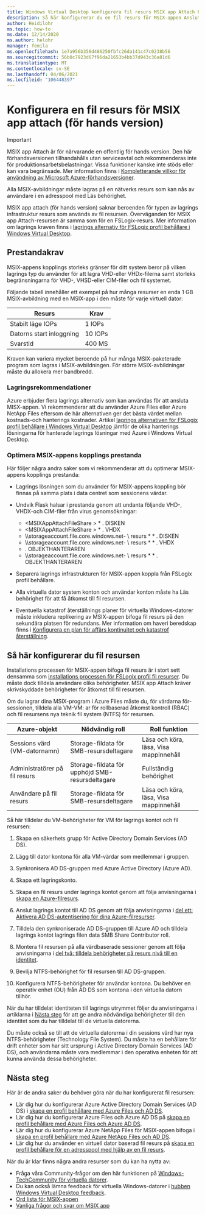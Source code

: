```yaml
---
title: Windows Virtual Desktop konfigurera fil resurs MSIX app Attach Preview – Azure
description: Så här konfigurerar du en fil resurs för MSIX-appen Anslut för Windows Virtual Desktop.
author: Heidilohr
ms.topic: how-to
ms.date: 12/14/2020
ms.author: helohr
manager: femila
ms.openlocfilehash: 1e7a956b358d486250fbfc26da141c47c0238b56
ms.sourcegitcommit: 56b0c7923d67f96da21653b4bb37d943c36a81d6
ms.translationtype: MT
ms.contentlocale: sv-SE
ms.lasthandoff: 04/06/2021
ms.locfileid: "106448397"
---
```

# <a name="set-up-a-file-share-for-msix-app-attach-preview"></a>Konfigurera en fil resurs för MSIX app attach (för hands version)

> [!IMPORTANT]
> MSIX app Attach är för närvarande en offentlig för hands version.
> Den här förhandsversionen tillhandahålls utan serviceavtal och rekommenderas inte för produktionsarbetsbelastningar. Vissa funktioner kanske inte stöds eller kan vara begränsade. Mer information finns i [Kompletterande villkor för användning av Microsoft Azure-förhandsversioner](https://azure.microsoft.com/support/legal/preview-supplemental-terms/).

Alla MSIX-avbildningar måste lagras på en nätverks resurs som kan nås av användare i en adresspool med Läs behörighet.

MSIX app attach (för hands version) saknar beroenden för typen av lagrings infrastruktur resurs som används av fil resursen. Överväganden för MSIX app Attach-resursen är samma som för en FSLogix-resurs. Mer information om lagrings kraven finns i [lagrings alternativ för FSLogix profil behållare i Windows Virtual Desktop](store-fslogix-profile.md).

## <a name="performance-requirements"></a>Prestandakrav

MSIX-appens kopplings storleks gränser för ditt system beror på vilken lagrings typ du använder för att lagra VHD-eller VHDx-filerna samt storleks begränsningarna för VHD-, VHSD-eller CIM-filer och fil systemet.

Följande tabell innehåller ett exempel på hur många resurser en enda 1 GB MSIX-avbildning med en MSIX-app i den måste för varje virtuell dator:

| Resurs             | Krav |
|----------------------|--------------|
| Stabilt läge IOPs    | 1 IOPs       |
| Datorns start inloggning | 10 IOPs      |
| Svarstid              | 400 MS       |

Kraven kan variera mycket beroende på hur många MSIX-paketerade program som lagras i MSIX-avbildningen. För större MSIX-avbildningar måste du allokera mer bandbredd.

### <a name="storage-recommendations"></a>Lagringsrekommendationer

Azure erbjuder flera lagrings alternativ som kan användas för att ansluta MISX-appen. Vi rekommenderar att du använder Azure Files eller Azure NetApp Files eftersom de här alternativen ger det bästa värdet mellan kostnads-och hanterings kostnader. Artikel [lagrings alternativen för FSLogix profil behållare i Windows Virtual Desktop](store-fslogix-profile.md) jämför de olika hanterings lösningarna för hanterade lagrings lösningar med Azure i Windows Virtual Desktop.

### <a name="optimize-msix-app-attach-performance"></a>Optimera MSIX-appens kopplings prestanda

Här följer några andra saker som vi rekommenderar att du optimerar MSIX-appens kopplings prestanda:

- Lagrings lösningen som du använder för MSIX-appens koppling bör finnas på samma plats i data centret som sessionens värdar.
- Undvik Flask halsar i prestanda genom att undanta följande VHD-, VHDX-och CIM-filer från virus genomsökningar:
   
    - <MSIXAppAttachFileShare \> \* . DISKEN
    - <MSIXAppAttachFileShare \> \* . VHDX
    - \\\\storageaccount.file.core.windows.net- \\ resurs \* \* . DISKEN
    - \\\\storageaccount.file.core.windows.net- \\ resurs \* \* . VHDX
    - <MSIXAppAttachFileShare>. OBJEKTHANTERAREN
    - \\\\storageaccount.file.core.windows.net- \\ resurs \* \* . OBJEKTHANTERAREN

- Separera lagrings infrastrukturen för MSIX-appen koppla från FSLogix profil behållare.
- Alla virtuella dator system konton och användar konton måste ha Läs behörighet för att få åtkomst till fil resursen.
- Eventuella katastrof återställnings planer för virtuella Windows-datorer måste inkludera replikering av MSIX-appen bifoga fil resurs på den sekundära platsen för redundans. Mer information om haveri beredskap finns i [Konfigurera en plan för affärs kontinuitet och katastrof återställning](disaster-recovery.md).

## <a name="how-to-set-up-the-file-share"></a>Så här konfigurerar du fil resursen

Installations processen för MSIX-appen bifoga fil resurs är i stort sett densamma som [installations processen för FSLogix profil fil resurser](create-host-pools-user-profile.md). Du måste dock tilldela användare olika behörigheter. MSIX app Attach kräver skrivskyddade behörigheter för åtkomst till fil resursen.

Om du lagrar dina MSIX-program i Azure Files måste du, för värdarna för-sessionen, tilldela alla VM-VM: ar för rollbaserad åtkomst kontroll (RBAC) och fil resursens nya teknik fil system (NTFS) för resursen.

| Azure-objekt                      | Nödvändig roll                                     | Roll funktion                                  |
|-----------------------------------|--------------------------------------------------|-----------------------------------------------|
| Sessions värd (VM-datornamn)| Storage-fildata för SMB-resursdeltagare          | Läsa och köra, läsa, Visa mappinnehåll  |
| Administratörer på fil resurs              | Storage-fildata för upphöjd SMB-resursdeltagare | Fullständig behörighet                                  |
| Användare på fil resurs               | Storage-fildata för SMB-resursdeltagare          | Läsa och köra, läsa, Visa mappinnehåll  |

Så här tilldelar du VM-behörigheter för VM för lagrings kontot och fil resursen:

1. Skapa en säkerhets grupp för Active Directory Domain Services (AD DS).

2. Lägg till dator kontona för alla VM-värdar som medlemmar i gruppen.

3. Synkronisera AD DS-gruppen med Azure Active Directory (Azure AD).

4. Skapa ett lagringskonto.

5. Skapa en fil resurs under lagrings kontot genom att följa anvisningarna i [skapa en Azure-filresurs](../storage/files/storage-how-to-create-file-share.md#create-file-share).

6. Anslut lagrings kontot till AD DS genom att följa anvisningarna i [del ett: Aktivera AD DS-autentisering för dina Azure-filresurser](../storage/files/storage-files-identity-ad-ds-enable.md#option-one-recommended-use-azfileshybrid-powershell-module).

7. Tilldela den synkroniserade AD DS-gruppen till Azure AD och tilldela lagrings kontot lagrings filen data SMB Share Contributor roll.

8. Montera fil resursen på alla värdbaserade sessioner genom att följa anvisningarna i [del två: tilldela behörigheter på resurs nivå till en identitet](../storage/files/storage-files-identity-ad-ds-assign-permissions.md).

9. Bevilja NTFS-behörighet för fil resursen till AD DS-gruppen.

10. Konfigurera NTFS-behörigheter för användar kontona. Du behöver en operativ enhet (OU) från AD DS som kontona i den virtuella datorn tillhör.

När du har tilldelat identiteten till lagrings utrymmet följer du anvisningarna i artiklarna i [Nästa steg](#next-steps) för att ge andra nödvändiga behörigheter till den identitet som du har tilldelat till de virtuella datorerna.

Du måste också se till att de virtuella datorerna i din sessions värd har nya NTFS-behörigheter (Technology File System). Du måste ha en behållare för drift enheter som har sitt ursprung i Active Directory Domain Services (AD DS), och användarna måste vara medlemmar i den operativa enheten för att kunna använda dessa behörigheter.

## <a name="next-steps"></a>Nästa steg

Här är de andra saker du behöver göra när du har konfigurerat fil resursen:

- Lär dig hur du konfigurerar Azure Active Directory Domain Services (AD DS) i [skapa en profil behållare med Azure Files och AD DS](create-file-share.md).
- Lär dig hur du konfigurerar Azure Files och Azure AD DS på [skapa en profil behållare med Azure Files och Azure AD DS](create-profile-container-adds.md).
- Lär dig hur du konfigurerar Azure NetApp Files för MSIX-appen bifoga i [skapa en profil behållare med Azure NetApp Files och AD DS](create-fslogix-profile-container.md).
- Lär dig hur du använder en virtuell dator baserad fil resurs på [skapa en profil behållare för en adresspool med hjälp av en fil resurs](create-host-pools-user-profile.md).

När du är klar finns några andra resurser som du kan ha nytta av:

- Fråga våra Community-frågor om den här funktionen på [Windows-TechCommunity för virtuella datorer](https://techcommunity.microsoft.com/t5/Windows-Virtual-Desktop/bd-p/WindowsVirtualDesktop).
- Du kan också lämna feedback för virtuella Windows-datorer i [hubben Windows Virtual Desktop feedback](https://support.microsoft.com/help/4021566/windows-10-send-feedback-to-microsoft-with-feedback-hub-app).
- [Ord lista för MSIX-appen](app-attach-glossary.md)
- [Vanliga frågor och svar om MSIX app](app-attach-faq.md)
